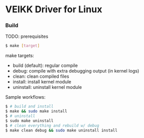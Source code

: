 # VEIKK Driver for Linux

### Build
TODO: prerequisites

```bash
$ make [target]
```
make targets:
- build (default): regular compile
- debug: compile with extra debugging output (in kernel logs)
- clean: clean compiled files
- install: install kernel module
- uninstall: uninstall kernel module

Sample workflows:
```bash
$ # build and install
$ make && sudo make install
$ # uninstall
$ sudo make uninstall
$ # clean everything and rebuild w/ debug
$ make clean debug && sudo make uninstall install
```